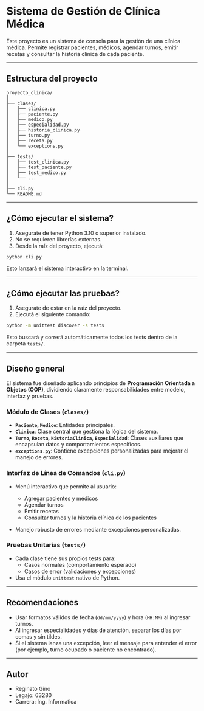 #  Sistema de Gestión de Clínica Médica

Este proyecto es un sistema de consola para la gestión de una clínica médica. Permite registrar pacientes, médicos, agendar turnos, emitir recetas y consultar la historia clínica de cada paciente.

---

##  Estructura del proyecto

```
proyecto_clinica/
│
├── clases/
│   ├── clinica.py
│   ├── paciente.py
│   ├── medico.py
│   ├── especialidad.py
│   ├── historia_clinica.py
│   ├── turno.py
│   ├── receta.py
│   └── exceptions.py
│
├── tests/
│   ├── test_clinica.py
│   ├── test_paciente.py
│   ├── test_medico.py
│   └── ...
│
├── cli.py
└── README.md
```

---

##  ¿Cómo ejecutar el sistema?

1. Asegurate de tener Python 3.10 o superior instalado.
2. No se requieren librerías externas.
3. Desde la raíz del proyecto, ejecutá:

```bash
python cli.py
```

Esto lanzará el sistema interactivo en la terminal.

---

##  ¿Cómo ejecutar las pruebas?

1. Asegurate de estar en la raíz del proyecto.
2. Ejecutá el siguiente comando:

```bash
python -m unittest discover -s tests
```

Esto buscará y correrá automáticamente todos los tests dentro de la carpeta `tests/`.

---

##  Diseño general

El sistema fue diseñado aplicando principios de **Programación Orientada a Objetos (OOP)**, dividiendo claramente responsabilidades entre modelo, interfaz y pruebas.

###  Módulo de Clases (`clases/`)

- **`Paciente`, `Medico`**: Entidades principales.
- **`Clinica`**: Clase central que gestiona la lógica del sistema.
- **`Turno`, `Receta`, `HistoriaClinica`, `Especialidad`**: Clases auxiliares que encapsulan datos y comportamientos específicos.
- **`exceptions.py`**: Contiene excepciones personalizadas para mejorar el manejo de errores.

###  Interfaz de Línea de Comandos (`cli.py`)

- Menú interactivo que permite al usuario:
  - Agregar pacientes y médicos
  - Agendar turnos
  - Emitir recetas
  - Consultar turnos y la historia clínica de los pacientes

- Manejo robusto de errores mediante excepciones personalizadas.

###  Pruebas Unitarias (`tests/`)

- Cada clase tiene sus propios tests para:
  - Casos normales (comportamiento esperado)
  - Casos de error (validaciones y excepciones)
- Usa el módulo `unittest` nativo de Python.

---

##  Recomendaciones

- Usar formatos válidos de fecha (`dd/mm/yyyy`) y hora (`HH:MM`) al ingresar turnos.
- Al ingresar especialidades y días de atención, separar los días por comas y sin tildes.
- Si el sistema lanza una excepción, leer el mensaje para entender el error (por ejemplo, turno ocupado o paciente no encontrado).

---

##  Autor

- Reginato Gino
- Legajo: 63280 
- Carrera: Ing. Informatica 